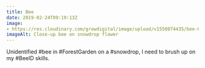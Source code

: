 ```yaml
---
title: Bee
date: 2019-02-24T09:19:13Z
image: 
- https://res.cloudinary.com/growdigital/image/upload/v1550874435/bee-0195DAC0.jpg
imageAlt: Close-up bee on snowdrop flower
---
```


Unidentified #bee in #ForestGarden on a #snowdrop, I need to brush up on my #BeeID skills.
